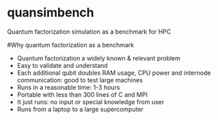 # quansimbench
Quantum factorization simulation as a benchmark for HPC

#Why quantum factorization as a benchmark
- Quantum factorization a widely known & relevant problem
- Easy to validate and understand
- Each additional qubit doubles RAM usage, CPU power and internode communication: good to test large machines
- Runs in a reasonable time: 1-3 hours
- Portable with less than 300 lines of C and MPI
- It just runs: no input or special knowledge from user
- Runs from a laptop to a large supercomputer
